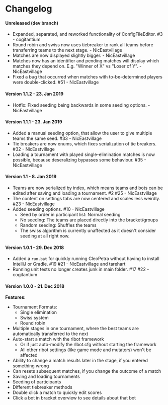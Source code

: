 # Changelog



#### Unreleased (dev branch)
- Expanded, separated, and reworked functionality of ConfigFileEditor. #3 - cogitantium
- Round robin and swiss now uses tiebreaker to rank all teams before transferring teams to the next stage. - NicEastvillage
- Matches are now displayed slightly bigger. - NicEastvillage
- Matches now has an identifier and pending matches will display which matches they depend on. E.g. "Winner of X" vs "Loser of Y". - NicEastvillage
- Fixed a bug that occurred when matches with to-be-determined players were double-clicked. #51 - NicEastvillage

#### Version 1.1.2 - 23. Jan 2019
- Hotfix: Fixed seeding being backwards in some seeding options. - NicEastvillage

#### Version 1.1.1 - 23. Jan 2019
- Added a manual seeding option, that allow the user to give multiple teams the same seed. #33 - NicEastvillage
- Tie breakers are now enums, which fixes serialization of tie breakers. #32 - NicEastvillage
- Loading a tournament with played single-elimination matches is now possible, because deseralizing bypasses some behaviour. #35 - NicEastvillage

#### Version 1.1 - 8. Jan 2019
- Teams are now serialized by index, which means teams and bots can be edited after saving and loading a tournament. #2 #25 - NicEastvillage
- The content on settings tabs are now centered and scales less weirdly. #23 - NicEastvillage
- Added seeding options. #10 - NicEastvillage
    - Seed by order in participant list: Normal seeding
    - No seeding: The teams are placed directly into the bracket/groups
    - Random seeding: Shuffles the teams
    - The swiss algorithm is currently unaffected as it doesn't consider seeding at all right now.

#### Version 1.0.1 - 29. Dec 2018
- Added a `run.bat` for quickly running CleoPetra without having to install IntelliJ or Gradle. #19 #21 - NicEastvillage and tarehart
- Running unit tests no longer creates junk in main folder. #17 #22 - cogitantium

#### Version 1.0.0 - 21. Dec 2018
**Features:**
- Tournament Formats:
    - Single elimination
    - Swiss system
    - Round robin
- Multiple stages in one tournament, where the best teams are automatically transferred to the next
- Auto-start a match with the rlbot framework
    - Or if just auto-modify the rlbot.cfg without starting the framework
    - All other rlbot settings (like game mode and mutators) won't be affected
- Ability to change a match results later in the stage, if you entered something wrong
- Can resets subsequent matches, if you change the outcome of a match
- Saving and loading tournaments
- Seeding of participants
- Different tiebreaker methods
- Double click a match to quickly edit scores
- Click a bot in bracket overview to see details about that bot
